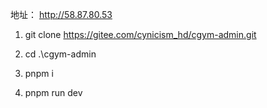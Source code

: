 地址： http://58.87.80.53

1. git clone https://gitee.com/cynicism_hd/cgym-admin.git

2. cd .\cgym-admin

3. pnpm i

4. pnpm run dev